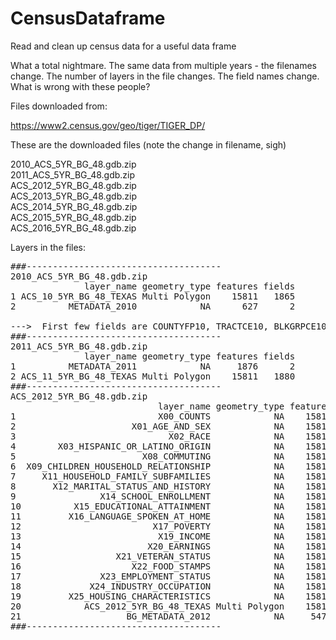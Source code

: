 # CensusDataframe

Read and clean up census data for a useful data frame

What a total nightmare. The same data from multiple years - the filenames change. The number of layers in the file changes. The field names change. What is wrong with these people?

Files downloaded from:

https://www2.census.gov/geo/tiger/TIGER_DP/

These are the downloaded files (note the change in filename, sigh)

2010_ACS_5YR_BG_48.gdb.zip<br>
2011_ACS_5YR_BG_48.gdb.zip<br>
ACS_2012_5YR_BG_48.gdb.zip<br>
ACS_2013_5YR_BG_48.gdb.zip<br>
ACS_2014_5YR_BG_48.gdb.zip<br>
ACS_2015_5YR_BG_48.gdb.zip<br>
ACS_2016_5YR_BG_48.gdb.zip<br>

Layers in the files:
<pre>
###-------------------------------------
2010_ACS_5YR_BG_48.gdb.zip
              layer_name geometry_type features fields
1 ACS_10_5YR_BG_48_TEXAS Multi Polygon    15811   1865
2          METADATA_2010            NA      627      2

--->  First few fields are COUNTYFP10, TRACTCE10, BLKGRPCE10 instead of COUNTYFP, TRACTCE, BLKGRPCE
###-------------------------------------
2011_ACS_5YR_BG_48.gdb.zip
              layer_name geometry_type features fields
1          METADATA_2011            NA     1876      2
2 ACS_11_5YR_BG_48_TEXAS Multi Polygon    15811   1880
###-------------------------------------
ACS_2012_5YR_BG_48.gdb.zip
                            layer_name geometry_type features fields  Fields I want to extract
1                           X00_COUNTS            NA    15811      5 
2                      X01_AGE_AND_SEX            NA    15811    107 B01002e1, B01002e2, B01002e3
3                             X02_RACE            NA    15811     71 B02001e1, B02001e2, B02001e3, B02001e4, B02001e5
4        X03_HISPANIC_OR_LATINO_ORIGIN            NA    15811     49 B03002e12
5                        X08_COMMUTING            NA    15811    581
6  X09_CHILDREN_HOUSEHOLD_RELATIONSHIP            NA    15811    175
7     X11_HOUSEHOLD_FAMILY_SUBFAMILIES            NA    15811    281
8       X12_MARITAL_STATUS_AND_HISTORY            NA    15811     39
9                X14_SCHOOL_ENROLLMENT            NA    15811    237
10          X15_EDUCATIONAL_ATTAINMENT            NA    15811    121
11         X16_LANGUAGE_SPOKEN_AT_HOME            NA    15811    164
12                         X17_POVERTY            NA    15811    297
13                          X19_INCOME            NA    15811    349 B19013e1
14                        X20_EARNINGS            NA    15811    107
15                  X21_VETERAN_STATUS            NA    15811    173
16                     X22_FOOD_STAMPS            NA    15811     15
17               X23_EMPLOYMENT_STATUS            NA    15811    539
18             X24_INDUSTRY_OCCUPATION            NA    15811    499
19         X25_HOUSING_CHARACTERISTICS            NA    15811   1689
20            ACS_2012_5YR_BG_48_TEXAS Multi Polygon    15811     15 COUNTYFP, TRACTCE, BLKGRPCE
21                    BG_METADATA_2012            NA     5478      2
###-------------------------------------
</pre>
